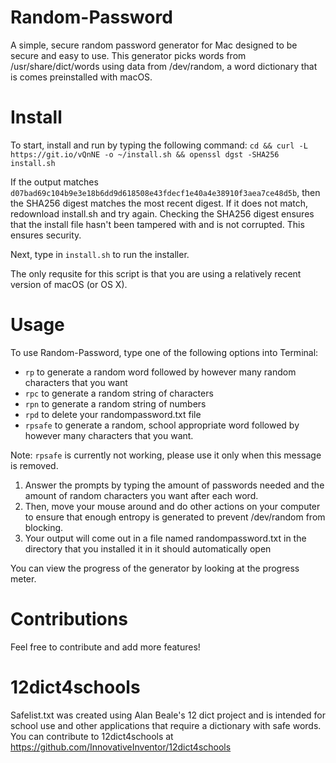 # Random-Password
A simple, secure random password generator for Mac designed to be secure and easy to use. This generator picks words from /usr/share/dict/words using data from /dev/random, a word dictionary that is comes preinstalled with macOS.

# Install
To start, install and run by typing the following command:
`cd && curl -L https://git.io/vQnNE -o ~/install.sh && openssl dgst -SHA256 install.sh`

If the output matches `d07bad69c104b9e3e18b6dd9d618508e43fdecf1e40a4e38910f3aea7ce48d5b`, then the SHA256 digest matches the most recent digest. If it does not match, redownload install.sh and try again. Checking the SHA256 digest ensures that the install file hasn't been tampered with and is not corrupted. This ensures security.

Next, type in `install.sh` to run the installer.

The only requsite for this script is that you are using a relatively recent version of macOS (or OS X).

# Usage
To use Random-Password, type one of the following options into Terminal:

 - `rp` to generate a random word followed by however many random characters that you want
 - `rpc` to generate a random string of characters
 - `rpn` to generate a random string of numbers
 - `rpd` to delete your randompassword.txt file
 - `rpsafe` to generate a random, school appropriate word followed by however many characters that you want.

 Note: `rpsafe` is currently not working, please use it only when this message is removed.

1. Answer the prompts by typing the amount of passwords needed and the amount of random characters you want after each word. 
2. Then, move your mouse around and do other actions on your computer to ensure that enough entropy is generated to prevent /dev/random from blocking. 
3. Your output will come out in a file named randompassword.txt in the directory that you installed it in it should automatically open 

You can view the progress of the generator by looking at the progress meter.

# Contributions
Feel free to contribute and add more features!

# 12dict4schools
Safelist.txt was created using Alan Beale's 12 dict project and is intended for school use and other applications that require a dictionary with safe words. You can contribute to 12dict4schools at https://github.com/InnovativeInventor/12dict4schools

